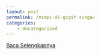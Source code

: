 ```yaml
---
layout: post
permalink: /mimpi-di-gigit-singa/
categories:
    - Uncategorized
---
```


[Baca Selengkapnya](/08)
